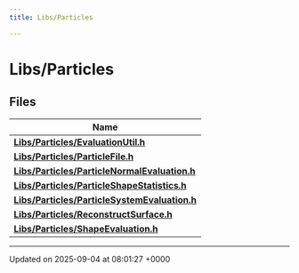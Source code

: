 ```yaml
---
title: Libs/Particles

---
```


# Libs/Particles



## Files

| Name           |
| -------------- |
| **[Libs/Particles/EvaluationUtil.h](../Files/EvaluationUtil_8h.md#file-evaluationutil.h)**  |
| **[Libs/Particles/ParticleFile.h](../Files/ParticleFile_8h.md#file-particlefile.h)**  |
| **[Libs/Particles/ParticleNormalEvaluation.h](../Files/ParticleNormalEvaluation_8h.md#file-particlenormalevaluation.h)**  |
| **[Libs/Particles/ParticleShapeStatistics.h](../Files/ParticleShapeStatistics_8h.md#file-particleshapestatistics.h)**  |
| **[Libs/Particles/ParticleSystemEvaluation.h](../Files/ParticleSystemEvaluation_8h.md#file-particlesystemevaluation.h)**  |
| **[Libs/Particles/ReconstructSurface.h](../Files/ReconstructSurface_8h.md#file-reconstructsurface.h)**  |
| **[Libs/Particles/ShapeEvaluation.h](../Files/ShapeEvaluation_8h.md#file-shapeevaluation.h)**  |






-------------------------------

Updated on 2025-09-04 at 08:01:27 +0000
